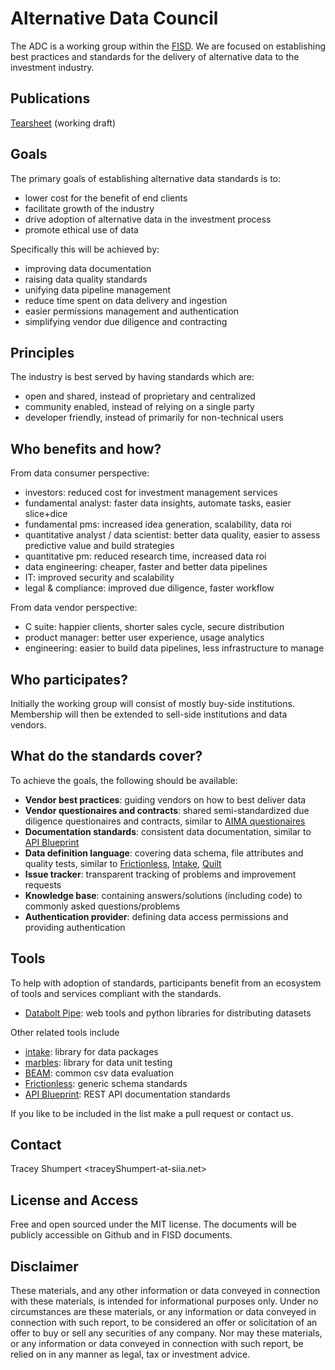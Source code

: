 # Alternative Data Council

The ADC is a working group within the [FISD](
http://www.siia.net/Divisions/FISD-Financial-Information-Services-Association). We are focused on establishing best practices and standards for the delivery of alternative data to the investment industry.

## Publications

[Tearsheet](
https://github.com/siia-fisd/altdata-council/blob/master/documentation/tearsheet.md) (working draft)

## Goals

The primary goals of establishing alternative data standards is to:

* lower cost for the benefit of end clients 
* facilitate growth of the industry
* drive adoption of alternative data in the investment process
* promote ethical use of data

Specifically this will be achieved by:

* improving data documentation
* raising data quality standards
* unifying data pipeline management
* reduce time spent on data delivery and ingestion
* easier permissions management and authentication
* simplifying vendor due diligence and contracting

## Principles

The industry is best served by having standards which are:

* open and shared, instead of proprietary and centralized
* community enabled, instead of relying on a single party
* developer friendly, instead of primarily for non-technical users

## Who benefits and how?

From data consumer perspective:

* investors: reduced cost for investment management services
* fundamental analyst: faster data insights, automate tasks, easier slice+dice
* fundamental pms: increased idea generation, scalability, data roi
* quantitative analyst / data scientist: better data quality, easier to assess predictive value and build strategies
* quantitative pm: reduced research time, increased data roi
* data engineering: cheaper, faster and better data pipelines
* IT: improved security and scalability
* legal & compliance: improved due diligence, faster workflow

From data vendor perspective:

* C suite: happier clients, shorter sales cycle, secure distribution
* product manager: better user experience, usage analytics
* engineering: easier to build data pipelines, less infrastructure to manage

## Who participates?

Initially the working group will consist of mostly buy-side institutions. Membership will then be extended to sell-side institutions and data vendors.

## What do the standards cover?

To achieve the goals, the following should be available:

* **Vendor best practices**: guiding vendors on how to best deliver data
* **Vendor questionaires and contracts**: shared semi-standardized due diligence questionaires and contracts, similar to [AIMA questionaires](https://www.aima.org/sound-practices/due-diligence-questionnaires.html)
* **Documentation standards**: consistent data documentation, similar to [API Blueprint](https://github.com/apiaryio/api-blueprint/blob/master/API%20Blueprint%20Specification.md#i-api-blueprint-language-1)
* **Data definition language**: covering data schema, file attributes and quality tests, similar to [Frictionless](https://frictionlessdata.io/specs/data-package/), [Intake](https://intake.readthedocs.io/en/latest/data-packages.html#defining-a-package), [Quilt](https://docs.quiltdata.com/api/buildyml)
* **Issue tracker**: transparent tracking of problems and improvement requests
* **Knowledge base**: containing answers/solutions (including code) to commonly asked questions/problems
* **Authentication provider**: defining data access permissions and providing authentication

## Tools

To help with adoption of standards, participants benefit from an ecosystem of tools and services compliant with the standards.

* [Databolt Pipe](https://www.databolt.tech/index-pipe-vendors.html): web tools and python libraries for distributing datasets

Other related tools include
* [intake](https://intake.readthedocs.io/en/latest): library for data packages
* [marbles](https://github.com/twosigma/marbles): library for data unit testing
* [BEAM](https://antenna.bamfunds.com/): common csv data evaluation
* [Frictionless](https://frictionlessdata.io/software/): generic schema standards
* [API Blueprint](https://apiblueprint.org/tools.html): REST API documentation standards

If you like to be included in the list make a pull request or contact us.

## Contact

Tracey Shumpert <traceyShumpert-at-siia.net>

## License and Access

Free and open sourced under the MIT license. The documents will be publicly accessible on Github and in FISD documents.

## Disclaimer

These materials, and any other information or data conveyed in connection with these materials, is intended for informational purposes only. Under no circumstances are these materials, or any information or data conveyed in connection with such report, to be considered an offer or solicitation of an offer to buy or sell any securities of any company. Nor may these materials, or any information or data conveyed in connection with such report, be relied on in any manner as legal, tax or investment advice.
